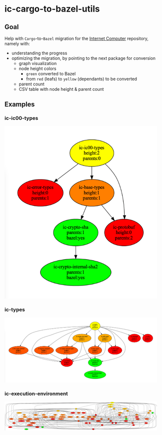 # ic-cargo-to-bazel-utils

## Goal

Help with `Cargo`-to-`Bazel` migration for the [Internet Computer](https://github.com/dfinity/ic) repository, namely with:

- understanding the progress
- optimizing the migration, by pointing to the next package for conversion
  - graph visualization
  - node height colors
    - `green` converted to Bazel
    - from `red` (leafs) to `yellow` (dependants) to be converted
  - parent count
  - CSV table with node height & parent count

## Examples

### ic-ic00-types
![Example](./images/ic-ic00-types.png)

### ic-types
![Example](./images/ic-types.png)

### ic-execution-environment
![Example](./images/ic-execution-environment.png)
